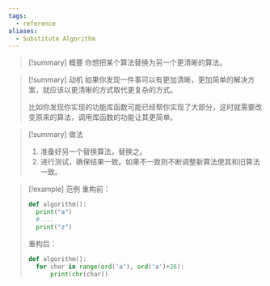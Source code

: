 ```yaml
---
tags:
  - reference
aliases:
  - Substitute Algorithm
---
```

> [!summary] 概要
> 你想把某个算法替换为另一个更清晰的算法。

> [!summary] 动机
> 如果你发现一件事可以有更加清晰，更加简单的解决方案，就应该以更清晰的方式取代更复杂的方式。
> 
> 比如你发现你实现的功能库函数可能已经帮你实现了大部分，这时就需要改变原来的算法，调用库函数的功能让其更简单。

> [!summary] 做法
> 1. 准备好另一个替换算法，替换之。
> 2. 进行测试，确保结果一致。如果不一致则不断调整新算法使其和旧算法一致。

> [!example] 范例
> 重构前：
> ```python
> def algorithm():
> 	print("a")
> 	# ...
> 	print("z")
> ```
> 重构后：
> ```python
> def algorithm():
> 	for char in range(ord('a'), ord('a')+26):
> 		print(chr(char))
> ```